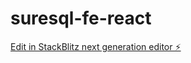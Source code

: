 # suresql-fe-react

[Edit in StackBlitz next generation editor ⚡️](https://stackblitz.com/~/github.com/skoeswanto/suresql-fe-react)